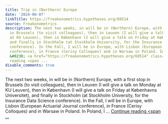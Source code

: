 ```yaml
---
title: Trip in (Northern) Europe
date: '2024-06-07'
linkTitle: https://freakonometrics.hypotheses.org/69514
source: Freakonometrics
description: The next two weeks, in will be in (Northern) Europe, with a first stop
  in Brussels (to visit colleagues), then in Leuven (I will give a talk on Monday
  at KU Leuven), then in København (I will give a talk on Friday at Københavns Universitet),
  and finally in Stockholm (at Stockholm University, for the Insurance Data Science
  conference). In the Fall, I will be in Europe, with Lisbon (European Actuarial Journal
  conference), in France (Cerisy Colloques) and in Warsaw in Poland. In Poland, I
  &#8230; <a href="https://freakonometrics.hypotheses.org/69514" class="more-link">Continue
  reading <span ...
disable_comments: true
---
```

The next two weeks, in will be in (Northern) Europe, with a first stop in Brussels (to visit colleagues), then in Leuven (I will give a talk on Monday at KU Leuven), then in København (I will give a talk on Friday at Københavns Universitet), and finally in Stockholm (at Stockholm University, for the Insurance Data Science conference). In the Fall, I will be in Europe, with Lisbon (European Actuarial Journal conference), in France (Cerisy Colloques) and in Warsaw in Poland. In Poland, I &#8230; <a href="https://freakonometrics.hypotheses.org/69514" class="more-link">Continue reading <span ...